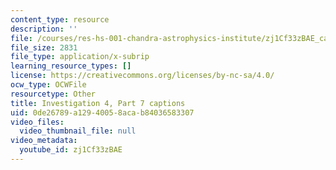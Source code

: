 ```yaml
---
content_type: resource
description: ''
file: /courses/res-hs-001-chandra-astrophysics-institute/zj1Cf33zBAE_captions.webvtt
file_size: 2831
file_type: application/x-subrip
learning_resource_types: []
license: https://creativecommons.org/licenses/by-nc-sa/4.0/
ocw_type: OCWFile
resourcetype: Other
title: Investigation 4, Part 7 captions
uid: 0de26789-a129-4005-8aca-b84036583307
video_files:
  video_thumbnail_file: null
video_metadata:
  youtube_id: zj1Cf33zBAE
---
```


